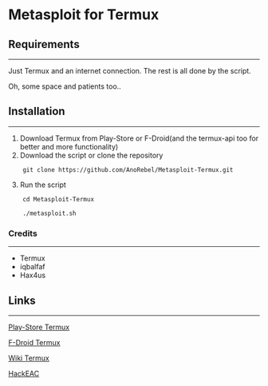# Metasploit for Termux


## Requirements
***

Just Termux and an internet connection. The rest is all done by the script.

Oh, some space and patients too..

## Installation
---

1. Download Termux from Play-Store or F-Droid(and the termux-api too for better and more functionality)
2. Download the script or clone the repository

```shell
	git clone https://github.com/AnoRebel/Metasploit-Termux.git
```

3. Run the script


```shell
	cd Metasploit-Termux
			
	./metasploit.sh
```

### Credits
---

* Termux
* iqbalfaf
* Hax4us

## Links
___

[Play-Store Termux](https://play.google.com/store/apps/details?id=com.termux)

[F-Droid Termux](https://f-droid.org/repository/browse/?fdid=com.termux)

[Wiki Termux](https://wiki.termux.com/wiki/)

[HackEAC](https://www.hackeac.com)
